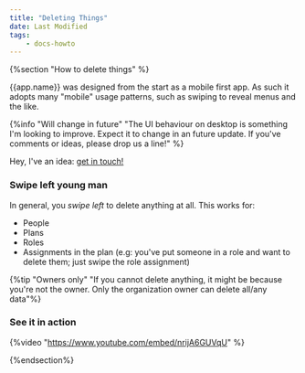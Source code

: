 ```yaml
---
title: "Deleting Things"
date: Last Modified
tags: 
    - docs-howto
---
```


{%section "How to delete things" %}

{{app.name}} was designed from the start as a mobile first app.  As such it adopts many "mobile" usage patterns, such as swiping to reveal menus and the like. 

{%info "Will change in future" "The UI behaviour on desktop is something I'm looking to improve. Expect it to change in an future update. If you've comments or ideas, please drop us a line!" %}

<div class="border text-center mb-4">
Hey, I've an idea: <a href="mailto:support@shinywhitebox.com?subject=I've an idea for the scheduler app UI!&body=Hi! I've got an idea for the app UI: .... ">get in touch!</a>
</div>

### Swipe left young man

In general, you *swipe left* to delete anything at all.  This works for:

- People
- Plans
- Roles
- Assignments in the plan (e.g: you've put someone in a role and want to delete them; just swipe the role assignment)

{%tip "Owners only" "If you cannot delete anything, it might be because you're not the owner. Only the organization owner can delete all/any data"%}

### See it in action

{%video "https://www.youtube.com/embed/nrijA6GUVqU" %}


{%endsection%}
